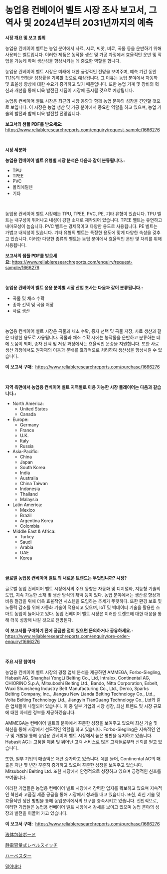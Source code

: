<p><h1>농업용 컨베이어 벨트 시장 조사 보고서, 그 역사 및 2024년부터 2031년까지의 예측</h1></p><p><strong>시장 개요 및 보고 범위</strong></p>
<p><p>농업용 컨베이어 벨트는 농업 분야에서 사료, 시료, 씨앗, 비료, 곡물 등을 운반하기 위해 사용되는 벨트입니다. 이러한 제품은 농작물 생산 및 가공 과정에서 효율적인 운반 및 작업을 가능케 하며 생산성을 향상시키는 데 중요한 역할을 합니다. </p><p>농업용 컨베이어 벨트 시장은 미래에 대한 긍정적인 전망을 보여주며, 예측 기간 동안 11.1%의 연평균 성장률을 기록할 것으로 예상됩니다. 그 이유는 농업 분야에서 자동화 및 효율성 향상에 대한 수요가 증가하고 있기 때문입니다. 또한 농업 기계 및 장비의 혁신과 개선을 통해 더욱 발전된 제품이 시장에 출시될 것으로 예상됩니다. </p><p>농업용 컨베이어 벨트 시장은 최근의 시장 동향과 함께 농업 분야의 성장을 견인할 것으로 보입니다. 이 시장은 농업 생산 및 가공 분야에서 중요한 역할을 하고 있으며, 농업 기술의 발전과 함께 더욱 발전할 전망입니다.</p></p>
<p><strong>보고서의 샘플 PDF를 받으세요:</strong> <a href="https://www.reliableresearchreports.com/enquiry/request-sample/1666276">https://www.reliableresearchreports.com/enquiry/request-sample/1666276</a></p>
<p>&nbsp;</p>
<p><strong>시장 세분화</strong></p>
<p><strong>농업용 컨베이어 벨트 유형별 시장 분석은 다음과 같이 분류됩니다.:</strong></p>
<p><ul><li>TPU</li><li>TPEE</li><li>PVC</li><li>폴리에틸렌</li><li>기타</li></ul></p>
<p>&nbsp;</p>
<p><p>농업용 컨베이어 벨트 시장에는 TPU, TPEE, PVC, PE, 기타 유형이 있습니다. TPU 벨트는 내구성이 뛰어나고 내성이 강한 소재로 제작되어 있습니다. TPEE 벨트는 유연하고 내마모성이 높습니다. PVC 벨트는 경제적이고 다양한 용도로 사용됩니다. PE 벨트는 가볍고 내식성이 있습니다. 기타 유형의 벨트는 특정한 용도에 맞게 다양한 속성을 갖추고 있습니다. 이러한 다양한 종류의 벨트는 농업 분야에서 효율적인 운반 및 처리를 위해 사용됩니다.</p></p>
<p><strong>보고서의 샘플 PDF를 받으세요:</strong>&nbsp;<a href="https://www.reliableresearchreports.com/enquiry/request-sample/1666276">https://www.reliableresearchreports.com/enquiry/request-sample/1666276</a></p>
<p>&nbsp;</p>
<p><strong> 농업용 컨베이어 벨트 응용 분야별 시장 산업 조사는 다음과 같이 분류됩니다.:</strong></p>
<p><ul><li>곡물 및 채소 수확</li><li>종자 선택 및 곡물 저장</li><li>사료 생산</li></ul></p>
<p>&nbsp;</p>
<p><p>농업용 컨베이어 벨트 시장은 곡물과 채소 수확, 종자 선택 및 곡물 저장, 사료 생산과 같은 다양한 용도로 사용됩니다. 곡물과 채소 수확 시에는 농작물을 운반하고 분류하는 데에 도움이 되며, 종자 선택 및 저장 과정에서는 효율적인 운송을 지원합니다. 또한 사료 생산 과정에서도 원자재의 이동과 분배를 효과적으로 처리하여 생산성을 향상시킬 수 있습니다.</p></p>
<p><strong>이 보고서 구매:</strong>&nbsp; <a href="https://www.reliableresearchreports.com/purchase/1666276">https://www.reliableresearchreports.com/purchase/1666276</a></p>
<p>&nbsp;</p>
<p><strong>지역 측면에서 농업용 컨베이어 벨트 지역별로 이용 가능한 시장 플레이어는 다음과 같습니다.:</strong></p>
<p><ul>
    <li>
        North America:
        <ul>
            <li>United States</li>
            <li>Canada</li>
        </ul>
    </li>
    <li>
        Europe:
        <ul>
            <li>Germany</li>
            <li>France</li>
            <li>U.K.</li>
            <li>Italy</li>
            <li>Russia</li>
        </ul>
    </li>
    <li>
        Asia-Pacific:
        <ul>
            <li>China</li>
            <li>Japan</li>
            <li>South Korea</li>
            <li>India</li>
            <li>Australia</li>
            <li>China Taiwan</li>
            <li>Indonesia</li>
            <li>Thailand</li>
            <li>Malaysia</li>
        </ul>
    </li>
    <li>
        Latin America:
        <ul>
            <li>Mexico</li>
            <li>Brazil</li>
            <li>Argentina Korea</li>
            <li>Colombia</li>
        </ul>
    </li>
    <li>
        Middle East & Africa:
        <ul>
            <li>Turkey</li>
            <li>Saudi</li>
            <li>Arabia</li>
            <li>UAE</li>
            <li>Korea</li>
        </ul>
    </li>
    </ul></p>
<p>&nbsp;</p>
<p><strong>글로벌 농업용 컨베이어 벨트 의 새로운 트렌드는 무엇입니까? 시장?</strong></p>
<p><p>글로벌 농업 컨베이어 벨트 시장에서의 주요 동향은 자동화 및 디지털화, 지능형 기술의 도입, 지속 가능한 소재 및 생산 방식의 채택 등이 있다. 농업 분야에서는 생산성 향상과 비용 절감을 위해 더욱 효율적인 시스템을 도입하는 추세가 뚜렷하다. 또한 환경 보호 및 노동력 감소를 위해 자동화 기술이 적용되고 있으며, IoT 및 빅데이터 기술을 활용한 스마트 농업이 늘어나고 있다. 농업 컨베이어 벨트 시장은 이러한 트렌드에 대한 대응을 통해 더욱 성장해 나갈 것으로 전망된다.</p></p>
<p><strong>이 보고서를 구매하기 전에 궁금한 점이 있으면 문의하거나 공유하세요.</strong>- <a href="https://www.reliableresearchreports.com/enquiry/pre-order-enquiry/1666276">https://www.reliableresearchreports.com/enquiry/pre-order-enquiry/1666276</a></p>
<p>&nbsp;</p>
<p><strong>주요 시장 참여자</strong></p>
<p><p>농업용 컨베이어 벨트 시장의 경쟁 업체 분석을 제공하면 AMMEGA, Forbo-Siegling, Habasit AG, Shanghai YongLi Belting Co., Ltd, Intralox, Continental AG, CHIORINO S.p.A, Mitsuboshi Belting Ltd., Bando, Nitta Corporation, Esbelt, Wuxi Shunsheng Industry Belt Manufacturing Co., Ltd., Derco, Sparks Belting Company, Inc., Jiangsu New Lianda Belting Technology Co., Ltd., Volta Belting Technology Ltd., Jiangyin TianGuang Technology Co., Ltd와 같은 업체들이 나열되어 있습니다. 이 중 일부 기업의 시장 성장, 최신 트렌드 및 시장 규모에 대한 자세한 정보를 제공하겠습니다. </p><p>AMMEGA는 컨베이어 벨트의 분야에서 꾸준한 성장을 보여주고 있으며 최신 기술 및 혁신을 통해 시장에서 선도적인 역할을 하고 있습니다. Forbo-Siegling은 지속적인 연구 및 개발을 통해 농업용 컨베이어 벨트 시장에서 높은 평판을 유지하고 있습니다. Habasit AG는 고품질 제품 및 뛰어난 고객 서비스로 많은 고객들로부터 신뢰를 얻고 있습니다.</p><p>또한, 일부 기업의 매출액은 매년 증가하고 있습니다. 예를 들어, Continental AG의 매출은 지난 몇 년간 꾸준히 증가하고 있으며 꾸준한 성장을 보여주고 있습니다. Mitsuboshi Belting Ltd. 또한 시장에서 안정적으로 성장하고 있으며 긍정적인 신호를 보여줍니다.</p><p>이러한 기업들은 농업용 컨베이어 벨트 시장에서 강력한 입지를 확보하고 있으며 지속적인 혁신과 고품질 제품 공급을 통해 시장에서 성과를 내고 있습니다. 또한, 최신 기술 및 효율적인 생산 방법을 통해 농업분야에서의 요구를 충족시키고 있습니다. 전반적으로, 이러한 기업들은 농업용 컨베이어 벨트 시장에서 강세를 보이고 있으며 농업 분야의 성장과 발전을 이끌어 가고 있습니다.</p></p>
<p><strong>이 보고서 구매:</strong>&nbsp;&nbsp;<a href="https://www.reliableresearchreports.com/purchase/1666276">https://www.reliableresearchreports.com/purchase/1666276</a></p>
<p><p><a href="https://github.com/SarahFahey88/Market-Research-Report-List-1/blob/main/659150715040.md">液体包装ボード</a></p><p><a href="https://medium.com/@luckeycorbin/%E5%AE%B9%E9%87%8F%E6%80%A7%E3%83%AC%E3%83%99%E3%83%AB%E3%82%B9%E3%82%A4%E3%83%83%E3%83%81%E5%B8%82%E5%A0%B4%E3%81%AE%E5%B1%95%E6%9C%9B-%E6%A5%AD%E7%95%8C%E6%A6%82%E8%A6%81%E3%81%A8%E4%BA%88%E6%B8%AC-2024%E5%B9%B4%E3%81%8B%E3%82%892031%E5%B9%B4-26b99be28fee">静電容量式レベルスイッチ</a></p><p><a href="https://medium.com/@anabelavenport7854/%E3%83%8F%E3%83%BC%E3%83%99%E3%82%B9%E3%82%BF%E3%83%BC%E3%83%9E%E3%83%BC%E3%82%B1%E3%83%83%E3%83%88-2031%E5%B9%B4%E3%81%BE%E3%81%A7%E3%81%AE%E3%83%88%E3%83%AC%E3%83%B3%E3%83%89-%E4%BA%88%E6%B8%AC-%E7%AB%B6%E4%BA%89%E5%88%86%E6%9E%90-f6546e55d20a">ハーベスター</a></p><p><a href="https://medium.com/@maksymilianbaran1901/%EC%97%98%EB%A1%9C%EC%BC%80%EC%9D%B4%ED%8A%B8-%EC%8B%9C%EC%9E%A5-%EC%A1%B0%EC%82%AC-%EB%B3%B4%EA%B3%A0%EC%84%9C-%EA%B7%B8-%EC%97%AD%EC%82%AC-%EB%B0%8F-2024%EB%85%84%EB%B6%80%ED%84%B0-2031%EB%85%84%EA%B9%8C%EC%A7%80%EC%9D%98-%EC%A0%84%EB%A7%9D-1a1045982ad6">밀어내다</a></p></p>
